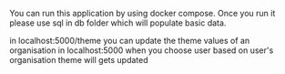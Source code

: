 You can run this application by using docker compose.
Once you run it please use sql in db folder which will populate basic data.

in localhost:5000/theme you can update the theme values of an organisation
in localhost:5000 when you choose user based on user's organisation theme will gets updated
